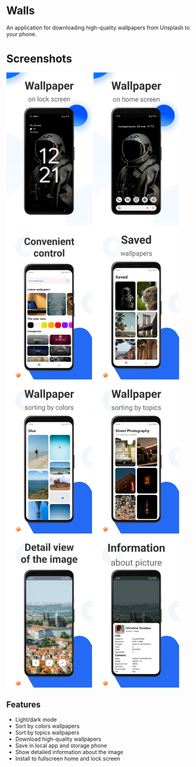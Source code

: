 
# Walls

An application for downloading high-quality wallpapers from Unsplash to your phone.

# Screenshots
<img src="https://github.com/KimoTerru/Walls/blob/master/screens/app-mockup-android-screenshot-1-walls-1080x1920-1.png" width="225"> <img src="https://github.com/KimoTerru/Walls/blob/master/screens/app-mockup-android-screenshot-1-walls-1080x1920-2.png" width="225"> <img src="https://github.com/KimoTerru/Walls/blob/master/screens/app-mockup-android-screenshot-1-walls-1080x1920-3.png" width="225"> <img src="https://github.com/KimoTerru/Walls/blob/master/screens/app-mockup-android-screenshot-1-walls-1080x1920-4.png" width="225"> <img src="https://github.com/KimoTerru/Walls/blob/master/screens/app-mockup-android-screenshot-1-walls-1080x1920-5.png" width="225"> <img src="https://github.com/KimoTerru/Walls/blob/master/screens/app-mockup-android-screenshot-1-walls-1080x1920-6.png" width="225"> <img src="https://github.com/KimoTerru/Walls/blob/master/screens/app-mockup-android-screenshot-1-walls-1080x1920-7.png" width="225"> <img src="https://github.com/KimoTerru/Walls/blob/master/screens/app-mockup-android-screenshot-1-walls-1080x1920-8.png" width="225">

## Features

- Light/dark mode
- Sort by colors wallpapers
- Sort by topics wallpapers
- Download high-quality wallpapers
- Save in local app and storage phone
- Show detailed information about the image
- Install to fullscreen home and lock screen
